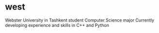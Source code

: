 # west
Webster University in Tashkent student
Computer Science major
Currently developing experience and skills in C++ and Python
